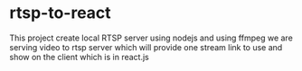 # rtsp-to-react
This project create local RTSP server using nodejs and using ffmpeg we are serving video to rtsp server which will provide one stream link to use and show on the client which is in react.js

